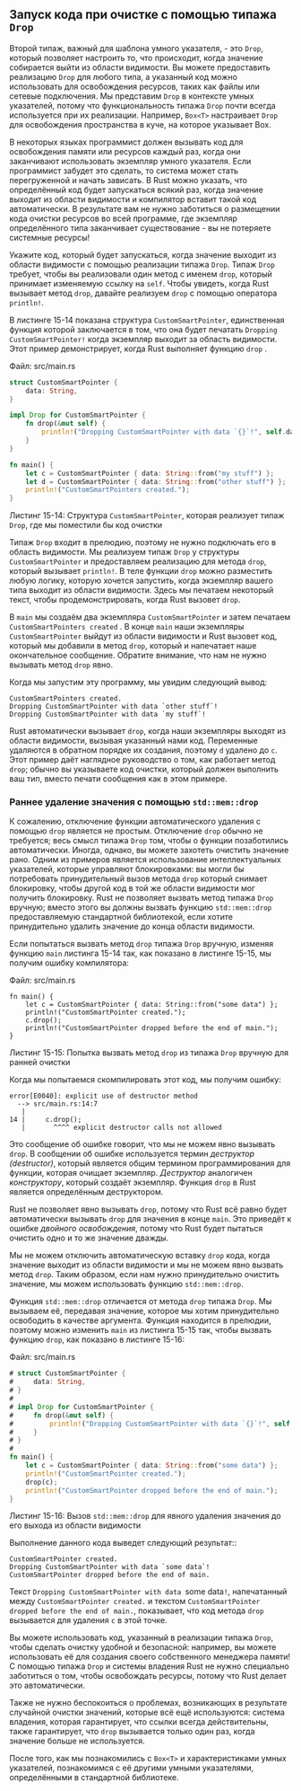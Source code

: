 ## Запуск кода при очистке с помощью типажа `Drop`

Второй типаж, важный для шаблона умного указателя, - это `Drop`, который позволяет настроить то, что происходит, когда значение собирается выйти из области видимости. Вы можете предоставить реализацию `Drop` для любого типа, а указанный код можно использовать для освобождения ресурсов, таких как файлы или сетевые подключения. Мы представим `Drop` в контексте умных указателей, потому что функциональность типажа `Drop` почти всегда используется при их реализации. Например, `Box<T>` настраивает `Drop` для освобождения пространства в куче, на которое указывает Box.

В некоторых языках программист должен вызывать код для освобождения памяти или ресурсов каждый раз, когда они заканчивают использовать экземпляр умного указателя. Если программист забудет это сделать, то система может стать перегруженной и начать зависать. В Rust можно указать, что определённый код будет запускаться всякий раз, когда значение выходит из области видимости и компилятор вставит такой код автоматически. В результате вам не нужно заботиться о размещении кода очистки ресурсов во всей программе, где экземпляр определённого типа заканчивает существование - вы не потеряете системные ресурсы!

Укажите код, который будет запускаться, когда значение выходит из области видимости с помощью реализации типажа `Drop`. Типаж `Drop` требует, чтобы вы реализовали один метод с именем `drop`, который принимает изменяемую ссылку на `self`. Чтобы увидеть, когда Rust вызывает метод `drop`, давайте реализуем `drop` с помощью оператора `println!`.

В листинге 15-14 показана структура `CustomSmartPointer`, единственная функция которой заключается в том, что она будет печатать `Dropping CustomSmartPointer!` когда экземпляр выходит за область видимости. Этот пример демонстрирует, когда Rust выполняет функцию `drop` .

<span class="filename">Файл: src/main.rs</span>

```rust
struct CustomSmartPointer {
    data: String,
}

impl Drop for CustomSmartPointer {
    fn drop(&mut self) {
        println!("Dropping CustomSmartPointer with data `{}`!", self.data);
    }
}

fn main() {
    let c = CustomSmartPointer { data: String::from("my stuff") };
    let d = CustomSmartPointer { data: String::from("other stuff") };
    println!("CustomSmartPointers created.");
}
```

<span class="caption">Листинг 15-14: Структура <code>CustomSmartPointer</code>, которая реализует типаж <code>Drop</code>, где мы поместили бы код очистки</span>

Типаж `Drop` входит в прелюдию, поэтому не нужно подключать его в область видимости. Мы реализуем типаж `Drop` у структуры `CustomSmartPointer` и предоставляем реализацию для метода `drop`, который вызывает `println!`. В теле функции `drop` можно разместить любую логику, которую хочется запустить, когда экземпляр вашего типа выходит из области видимости. Здесь мы печатаем некоторый текст, чтобы продемонстрировать, когда Rust вызовет `drop`.

В `main` мы создаём два экземпляра `CustomSmartPointer` и затем печатаем `CustomSmartPointers created` . В конце `main` наши экземпляры `CustomSmartPointer` выйдут из области видимости и Rust вызовет код, который мы добавили в метод `drop`, который и напечатает наше окончательное сообщение. Обратите внимание, что нам не нужно вызывать метод `drop` явно.

Когда мы запустим эту программу, мы увидим следующий вывод:

```text
CustomSmartPointers created.
Dropping CustomSmartPointer with data `other stuff`!
Dropping CustomSmartPointer with data `my stuff`!
```

Rust автоматически вызывает `drop`, когда наши экземпляры выходят из области видимости, вызывая указанный нами код. Переменные удаляются в обратном порядке их создания, поэтому `d` удалено до `c`. Этот пример даёт наглядное руководство о том, как работает метод `drop`; обычно вы указываете код очистки, который должен выполнить ваш тип, вместо печати сообщения как в этом примере.

### Раннее удаление значения с помощью `std::mem::drop`

К сожалению, отключение функции автоматического удаления с помощью `drop` является не простым. Отключение `drop` обычно не требуется; весь смысл типажа `Drop` том, чтобы о функции позаботились автоматически. Иногда, однако, вы можете захотеть очистить значение рано. Одним из примеров является использование интеллектуальных указателей, которые управляют блокировками: вы могли бы потребовать принудительный вызов метода `drop` который снимает блокировку, чтобы другой код в той же области видимости мог получить блокировку. Rust не позволяет вызвать метод типажа `Drop` вручную; вместо этого вы должны вызвать функцию `std::mem::drop` предоставляемую стандартной библиотекой, если хотите принудительно удалить значение до конца области видимости.

Если попытаться вызвать метод `drop` типажа `Drop` вручную, изменяя функцию `main` листинга 15-14 так, как показано в листинге 15-15, мы получим ошибку компилятора:

<span class="filename">Файл: src/main.rs</span>

```rust,ignore,does_not_compile
fn main() {
    let c = CustomSmartPointer { data: String::from("some data") };
    println!("CustomSmartPointer created.");
    c.drop();
    println!("CustomSmartPointer dropped before the end of main.");
}
```

<span class="caption">Листинг 15-15: Попытка вызвать метод <code>drop</code> из типажа <code>Drop</code> вручную для ранней очистки</span>

Когда мы попытаемся скомпилировать этот код, мы получим ошибку:

```text
error[E0040]: explicit use of destructor method
  --> src/main.rs:14:7
   |
14 |     c.drop();
   |       ^^^^ explicit destructor calls not allowed
```

Это сообщение об ошибке говорит, что мы не можем явно вызывать `drop`. В сообщении об ошибке используется термин *деструктор (destructor)*, который является общим термином программирования для функции, которая очищает экземпляр. *Деструктор* аналогичен *конструктору*, который создаёт экземпляр. Функция `drop` в Rust является определённым деструктором.

Rust не позволяет явно вызывать `drop`, потому что Rust всё равно будет автоматически вызывать `drop` для значения в конце `main`. Это приведёт к ошибке *двойного освобождения*, потому что Rust будет пытаться очистить одно и то же значение дважды.

Мы не можем отключить автоматическую вставку `drop` кода, когда значение выходит из области видимости и мы не можем явно вызвать метод `drop`. Таким образом, если нам нужно принудительно очистить значение, мы можем использовать функцию `std::mem::drop`.

Функция `std::mem::drop` отличается от метода `drop` типажа `Drop`. Мы вызываем её, передавая значение, которое мы хотим принудительно освободить в качестве аргумента. Функция находится в прелюдии, поэтому можно изменить `main` из листинга 15-15 так, чтобы вызвать функцию `drop`, как показано в листинге 15-16:

<span class="filename">Файл: src/main.rs</span>

```rust
# struct CustomSmartPointer {
#     data: String,
# }
#
# impl Drop for CustomSmartPointer {
#     fn drop(&mut self) {
#         println!("Dropping CustomSmartPointer with data `{}`!", self.data);
#     }
# }
#
fn main() {
    let c = CustomSmartPointer { data: String::from("some data") };
    println!("CustomSmartPointer created.");
    drop(c);
    println!("CustomSmartPointer dropped before the end of main.");
}
```

<span class="caption">Листинг 15-16: Вызов <code>std::mem::drop</code> для явного удаления значения до его выхода из области видимости</span>

Выполнение данного кода выведет следующий результат::

```text
CustomSmartPointer created.
Dropping CustomSmartPointer with data `some data`!
CustomSmartPointer dropped before the end of main.
```

Текст `Dropping CustomSmartPointer with data `some data`!`, напечатанный между `CustomSmartPointer created.` и текстом `CustomSmartPointer dropped before the end of main.`, показывает, что код метода `drop` вызывается для удаления `c` в этой точке.

Вы можете использовать код, указанный в реализации типажа `Drop`, чтобы сделать очистку удобной и безопасной: например, вы можете использовать её для создания своего собственного менеджера памяти! С помощью типажа `Drop` и системы владения Rust не нужно специально заботиться о том, чтобы освобождать ресурсы, потому что Rust делает это автоматически.

Также не нужно беспокоиться о проблемах, возникающих в результате случайной очистки значений, которые всё ещё используются: система владения, которая гарантирует, что ссылки всегда действительны, также гарантирует, что `drop` вызывается только один раз, когда значение больше не используется.

После того, как мы познакомились с `Box<T>` и характеристиками умных указателей, познакомимся с её другими умными указателями, определёнными в стандартной библиотеке.
